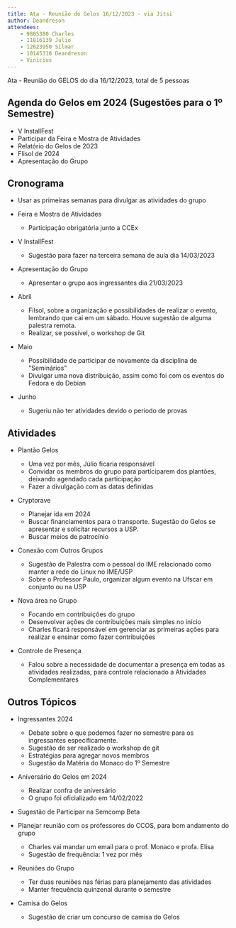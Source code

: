 ```yaml
---
title: Ata - Reunião do Gelos 16/12/2023 - via Jitsi
author: Deandreson
attendees:
    - 9805380 Charles 
    - 11816139 Julio
    - 12623950 Silmar
    - 10145310 Deandreson
    - Vinicius
---
```


Ata - Reunião do GELOS do dia 16/12/2023, total de 5 pessoas

## Agenda do Gelos em 2024 (Sugestões para o 1º Semestre)
- V InstallFest 
- Participar da Feira e Mostra de Atividades
- Relatório do Gelos de 2023
- Flisol de 2024
- Apresentação do Grupo
  
## Cronograma
- Usar as primeiras semanas para divulgar as atividades do grupo
- Feira e Mostra de Atividades
  - Participação obrigatória junto a CCEx
  
- V InstallFest
  - Sugestão para fazer na terceira semana de aula dia 14/03/2023
  
- Apresentação do Grupo
  - Apresentar o grupo aos ingressantes dia 21/03/2023

- Abril
    - Filsol, sobre a organização e possibilidades de realizar o evento, lembrando que cai em um sábado. Houve sugestão de alguma palestra remota.
    - Realizar, se possível, o workshop de Git

- Maio
    - Possibilidade de participar de novamente da disciplina de "Seminários"
    - Divulgar uma nova distribuição, assim como foi com os eventos do Fedora e do Debian
- Junho
    - Sugeriu não ter atividades devido o período de provas
##  Atividades
- Plantão Gelos
    - Uma vez por mês, Júlio ficaria responsável
    - Convidar os membros do grupo para participarem dos plantões, deixando agendado cada participação
    - Fazer a divulgação com as datas definidas
      
- Cryptorave 
    - Planejar ida em 2024
    - Buscar financiamentos para o transporte. Sugestão do Gelos se apresentar e solicitar recursos a USP.
    - Buscar meios de patrocínio
- Conexão com Outros Grupos
    - Sugestão de Palestra com o pessoal do IME relacionado como manter a rede do Linux no IME/USP
    - Sobre o Professor Paulo, organizar algum evento na Ufscar em conjunto ou na USP

- Nova área no Grupo
    - Focando em contribuições do grupo 
    - Desenvolver ações de contribuições mais simples no início
    - Charles ficará responsável em gerenciar as primeiras ações para realizar e ensinar como fazer contribuições
      
- Controle de Presença 
    - Falou sobre a necessidade de documentar a presença em todas as atividades realizadas, para controle relacionado a Atividades Complementares
## Outros Tópicos

- Ingressantes 2024     
    - Debate sobre o que podemos fazer no semestre para os ingressantes especificamente.
    - Sugestão de ser realizado o workshop de git
    - Estratégias para agregar novos membros
    - Sugestão da Matéria do Monaco do 1º Semestre
- Aniversário do Gelos em 2024
    - Realizar confra de aniversário
    - O grupo foi oficializado em 14/02/2022
- Sugestão de Participar na Semcomp Beta
- Planejar reunião com os professores do CCOS, para bom andamento do grupo
    - Charles vai mandar um email para o prof. Monaco e profa. Elisa
    - Sugestão de frequência: 1 vez por mês
- Reuniões do Grupo
    - Ter duas reuniões nas férias para planejamento das atividades
    - Manter frequência quinzenal durante o semestre

- Camisa do Gelos
    - Sugestão de criar um concurso de camisa do Gelos
